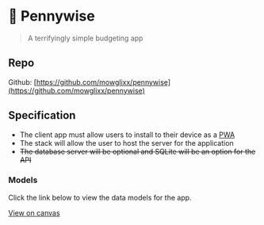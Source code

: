 # :clown_face: Pennywise

> A terrifyingly simple budgeting app

## Repo
Github: [https://github.com/mowglixx/pennywise](https://github.com/mowglixx/pennywise)

## Specification
- The client app must allow users to install to their device as a [﻿PWA](https://developer.mozilla.org/en-US/docs/Web/Progressive_web_apps)﻿
- The stack will allow the user to host the server for the application
- <strike>The database server will be optional and SQLite will be an option for the API</strike>
### Models
Click the link below to view the data models for the app.

[﻿View on canvas](https://app.eraser.io/workspace/EQQb2pYws70R2Puvdzyb?elements=VuScln0CeJjaU9XyJhSf9Q) 
